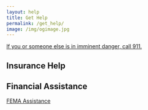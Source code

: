 ```yaml
---
layout: help
title: Get Help
permalink: /get_help/
image: /img/ogimage.jpg
---
```


<a href="tel:911" class="d-block text-center alert alert-danger"><i class="fa fa-exclamation-triangle"></i> If you or someone else is in imminent danger, call 911.</a>

<!-- ## Current Evacuations

### Napa

### Sonoma

### Solano

## Medical Assistance

## Transportation

## Shelter

## Food

## Find a Missing Person

## Find a Missing Pet -->

## Insurance Help

## Financial Assistance

[FEMA Assistance](https://www.fema.gov/disasters?field_dv2_state_territory_tribal_value_selective=CA&field_dv2_incident_type_tid=49121&field_dv2_declaration_type_value=FM&field_dv2_incident_begin_value%5Bvalue%5D%5Bmonth%5D&field_dv2_incident_begin_value%5Bvalue%5D%5Byear%5D&field_dv2_incident_end_value%5Bvalue%5D%5Bmonth%5D&field_dv2_incident_end_value%5Bvalue%5D%5Byear%5D)